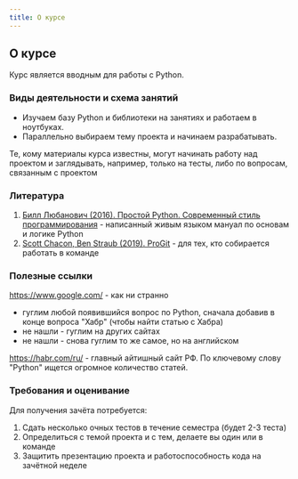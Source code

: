 ```yaml
---
title: О курсе
---
```



## О курсе

Курс является вводным для работы с Python.

### Виды деятельности и схема занятий

 * Изучаем базу Python и библиотеки на занятиях и работаем в ноутбуках.
 * Параллельно выбираем тему проекта и начинаем разрабатывать.
 
 Те, кому материалы курса известны, могут начинать работу над проектом и заглядывать, например, только на тесты, либо по вопросам, связанным с проектом

### Литература

1. [Билл Любанович (2016). Простой Python. Современный стиль программирования](https://yadi.sk/i/ei6gYf98lorTrA) - написанный живым языком мануал по основам и логике Python
2. [Scott Chacon, Ben Straub (2019). ProGit](https://yadi.sk/i/aUEKywcLOkxpxA) - для тех, кто собирается работать в команде

### Полезные ссылки

https://www.google.com/ - как ни странно
* гуглим любой появившийся вопрос по Python, сначала добавив в конце вопроса "Хабр" (чтобы найти статью с Хабра)
* не нашли - гуглим на других сайтах
* не нашли - снова гуглим то же самое, но на английском

https://habr.com/ru/ - главный айтишный сайт РФ. По ключевому слову "Python" ищется огромное количество статей.

### Требования и оценивание

Для получения зачёта потребуется:
1. Сдать несколько очных тестов в течение семестра (будет 2-3 теста)
2. Определиться с темой проекта и с тем, делаете вы один или в команде
3. Защитить презентацию проекта и работоспособность кода на зачётной неделе
